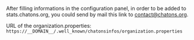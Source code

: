 After filling informations in the configuration panel, in order to be added to stats.chatons.org, you could send by mail this link to contact@chatons.org.

URL of the organization.properties: `https://__DOMAIN__/.well_known/chatonsinfos/organization.properties`
